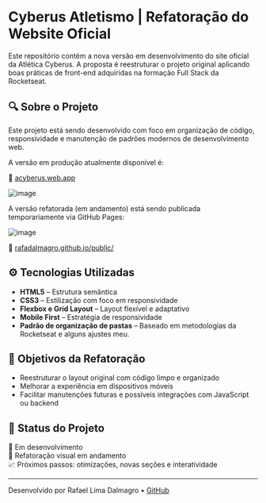 # Cyberus Atletismo | Refatoração do Website Oficial

Este repositório contém a nova versão em desenvolvimento do site oficial da Atlética Cyberus. A proposta é reestruturar o projeto original aplicando boas práticas de front-end adquiridas na formação Full Stack da Rocketseat.

## 🔍 Sobre o Projeto

Este projeto está sendo desenvolvido com foco em organização de código, responsividade e manutenção de padrões modernos de desenvolvimento web.

A versão em produção atualmente disponível é:

🔗 [acyberus.web.app](https://acyberus.web.app/)

![image](https://github.com/user-attachments/assets/f0c3782d-3b0c-457d-834f-89e8be5b4a58)

A versão refatorada (em andamento) está sendo publicada temporariamente via GitHub Pages:

![image](https://github.com/user-attachments/assets/5ae7892e-ad51-4c2e-b1cf-2298d3447c6c)

🔗 [rafadalmagro.github.io/public/](https://rafadalmagro.github.io/public/)

## ⚙️ Tecnologias Utilizadas

- **HTML5** – Estrutura semântica
- **CSS3** – Estilização com foco em responsividade
- **Flexbox e Grid Layout** – Layout flexível e adaptativo
- **Mobile First** – Estratégia de responsividade
- **Padrão de organização de pastas** – Baseado em metodologias da Rocketseat e alguns ajustes meu.

## 🎯 Objetivos da Refatoração

- Reestruturar o layout original com código limpo e organizado
- Melhorar a experiência em dispositivos móveis
- Facilitar manutenções futuras e possíveis integrações com JavaScript ou backend

## 🚧 Status do Projeto

🔄 Em desenvolvimento  
📌 Refatoração visual em andamento  
📈 Próximos passos: otimizações, novas seções e interatividade

---

Desenvolvido por Rafael Lima Dalmagro • [GitHub](https://github.com/rafadalmagro)


